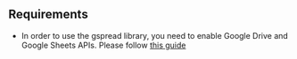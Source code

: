 
## Requirements
- In order to use the gspread library, you need to enable Google Drive and Google Sheets APIs. Please follow [this guide](https://docs.gspread.org/en/latest/oauth2.html#enable-api-access-for-a-project)